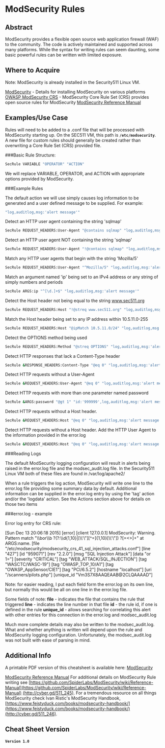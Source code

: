 ModSecurity Rules
========

Abstract
--------

ModSecurity provides a flexible open source web application firewall (WAF) to the community. The code is actively maintained and supported across many platforms. While the syntax for writing rules can seem daunting, some basic powerful rules can be written with limited exposure.

Where to Acquire
---------

Note: ModSecurity is already installed in the Security511 Linux VM.

[ModSecurity](https://www.modsecurity.org/download.html) - Details for installing ModSecurity on various platforms
[OWASP ModSecurity CRS](https://github.com/SpiderLabs/owasp-modsecurity-crs) - ModSecurity Core Rule Set (CRS) provides open source rules for ModSecurity
[ModSecurity Reference Manual](https://github.com/SpiderLabs/ModSecurity/wiki/Reference-Manual)


Examples/Use Case
---------

Rules will need to be added to a .conf file that will be processed with ModSecurity starting up. On the SEC511 VM, this path is **`/etc/modsecurity`**. A new file for custom rules should generally be created rather than overwriting a Core Rule Set (CRS) provided file.

###Basic Rule Structure:

```bash
SecRule VARIABLE "OPERATOR" "ACTION"
```

We will replace VARIABLE, OPERATOR, and ACTION with appropriate options provided by ModSecurity.

###Example Rules

The default action we will use simply causes log information to be generated and a user defined message to be supplied. For example:
```bash
"log,auditlog,msg:'alert message'"
```

Detect an HTTP user agent containing the string 'sqlmap'
```bash
SecRule REQUEST_HEADERS:User-Agent "@contains sqlmap" "log,auditlog,msg:'alert message'"
```
Detect an HTTP user agent NOT containing the string 'sqlmap'
```bash
SecRule REQUEST_HEADERS:User-Agent "!@contains sqlmap" "log,auditlog,msg:'alert message'"
```
Match any HTTP user agents that begin with the string 'Mozilla/5'
```bash
SecRule REQUEST_HEADERS:User-Agent "^Mozilla/5" "log,auditlog,msg:'alert message'"
```
Match an argument named 'ip' being set to an IPv4 address or any string of simply numbers and periods
```bash
SecRule ARGS:ip "^[\d.]+$" "log,auditlog,msg:'alert message'"
```
Detect the Host header not being equal to the string www.sec511.org
```bash
SecRule REQUEST_HEADERS:Host "!@streq www.sec511.org" "log,auditlog,msg:'alert message'"
```
Match the Host header being set to any IP address within 10.5.11.0-255
```bash
SecRule REQUEST_HEADERS:Host "@ipMatch 10.5.11.0/24" "log,auditlog,msg:'alert message'"
```
Detect the OPTIONS method being used
```bash
SecRule REQUEST_HEADERS:Method "@streq OPTIONS" "log,auditlog,msg:'alert message'"
```
Detect HTTP responses that lack a Content-Type header
```bash
SecRule &RESPONSE_HEADERS:Content-Type "@eq 0" "log,auditlog,msg:'alert message'"
```
Detect HTTP requests without a User-Agent
```bash
SecRule &REQUEST_HEADERS:User-Agent "@eq 0" "log,auditlog,msg:'alert message'"
```
Detect HTTP requests with more than one parameter named password
```bash
SecRule &ARGS:password "@gt 1" "id:'999999',log,auditlog,msg:'alert message'"
```
Detect HTTP requests without a Host header.
```bash
SecRule &REQUEST_HEADERS:Host "@eq 0" "log,auditlog,msg:'alert message'"
```
Detect HTTP requests without a Host header. Add the HTTP User Agent to the information provided in the error.log
```bash
SecRule &REQUEST_HEADERS:Host "@eq 0" "log,auditlog,msg:'alert message',logdata:%{REQUEST_HEADERS.User-Agent}"
```

###Reading Logs

The default ModSecurity logging configuration will result in alerts being raised in the error.log file and the modsec_audit.log file. In the Security511 Linux VM both of these files are found in /var/log/apache2/

When a rule triggers the log action, ModSecurity will write one line to the error.log file providing some summary data by default. Additional information can be supplied in the error.log entry by using the 'tag' action and/or the 'logdata' action. See the Actions section above for details on those two items

###error.log - example

Error log entry for CRS rule:

[Sun Dec 13 20:06:18 2015]
[error]
[client 127.0.0.1]
ModSecurity: Warning. Pattern match "\\\\bor\\\\b ?(?:\\\\d{1,10}|[\\\\'\\"][^=]{1,10}[\\\\\'\\"]) ?[=<>]+" at ARGS:name.
[file "/etc/modsecurity/modsecurity_crs_41_sql_injection_attacks.conf"]
[line "427"]
[id "959071"]
[rev "2.2.0"]
[msg "SQL Injection Attack"]
[data "or 1="]
[severity "CRITICAL"]
[tag "WEB_ATTACK/SQL_INJECTION"]
[tag "WASCTC/WASC-19"]
[tag "OWASP_TOP_10/A1"]
[tag "OWASP_AppSensor/CIE1"]
[tag "PCI/6.5.2"]
[hostname "localhost"]
[uri "/scanners/pilots.php"]
[unique_id "Vm3S7X8AAQEAAB@2CLQAAAAD"]


Note: for easier reading, I put each field form the error.log on its own line, but normally this would be all on one line in the error.log file.

Some fields of note:
**file** - indicates the file that contains the rule that triggered
**line** - indicates the line number in that file
**id** - the rule id, if one is defined in the rule
**unique_id** - allows searching for correlating this alert with other entries for this connection in the error.log and modsec_audit.log

Much more complete details may also be written to the modsec_audit.log. What and whether anything is written will depend upon the rule and ModSecurity logging configuration. Unfortunately, the modsec_audit.log was not built with ease of parsing in mind.


Additional Info
--------------
A printable PDF version of this cheatsheet is available here:
[ModSecurity](pdfs/ModSecurity.pdf)

[ModSecurity Reference Manual](https://github.com/SpiderLabs/ModSecurity/wiki/Reference-Manual)
For additional details on ModSecurity Rule writing see [https://github.com/SpiderLabs/ModSecurity/wiki/Reference-Manual](https://github.com/SpiderLabs/ModSecurity/wiki/Reference-Manual) [(http://cyber.gd/511_245)](http://cyber.gd/511_245).
For a tremendous resource on all things ModSecurity check Ivan Ristic's ModSecurity Handbook, [https://www.feistyduck.com/books/modsecurity-handbook/](https://www.feistyduck.com/books/modsecurity-handbook/) [(http://cyber.gd/511_246)](http://cyber.gd/511_246).

Cheat Sheet Version
--------------
#### **`Version 1.0`**
